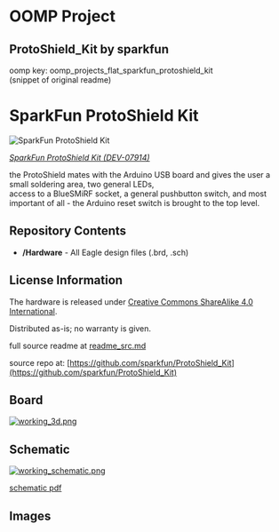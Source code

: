# OOMP Project  
## ProtoShield_Kit  by sparkfun  
  
oomp key: oomp_projects_flat_sparkfun_protoshield_kit  
(snippet of original readme)  
  
SparkFun ProtoShield Kit  
=========================  
  
![SparkFun ProtoShield Kit](https://cdn.sparkfun.com//assets/parts/5/6/3/07914-001.jpg)  
  
[*SparkFun ProtoShield Kit (DEV-07914)*](https://www.sparkfun.com/products/7914)  
  
the ProtoShield mates with the Arduino USB board and gives the user a small soldering area, two general LEDs,   
access to a BlueSMiRF socket, a general pushbutton switch, and most important of all - the Arduino reset switch is brought to the top level.   
  
Repository Contents  
-------------------  
* **/Hardware** - All Eagle design files (.brd, .sch)  
  
  
License Information  
-------------------  
The hardware is released under [Creative Commons ShareAlike 4.0 International](https://creativecommons.org/licenses/by-sa/4.0/).  
  
Distributed as-is; no warranty is given.  
  
  full source readme at [readme_src.md](readme_src.md)  
  
source repo at: [https://github.com/sparkfun/ProtoShield_Kit](https://github.com/sparkfun/ProtoShield_Kit)  
## Board  
  
[![working_3d.png](working_3d_600.png)](working_3d.png)  
## Schematic  
  
[![working_schematic.png](working_schematic_600.png)](working_schematic.png)  
  
[schematic pdf](working_schematic.pdf)  
## Images  
